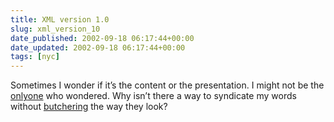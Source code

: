 ```yaml
---
title: XML version 1.0
slug: xml_version_10
date_published: 2002-09-18 06:17:44+00:00
date_updated: 2002-09-18 06:17:44+00:00
tags: [nyc]
---
```

Sometimes I wonder if it’s the content or the presentation. I might not be the [only](http://www.sippey.com/2002/000139.html)[one](http://www.kottke.org/02/09/020918really_small.html) who wondered. Why isn’t there a way to syndicate my words without [butchering](xmlindex.php) the way they look?
